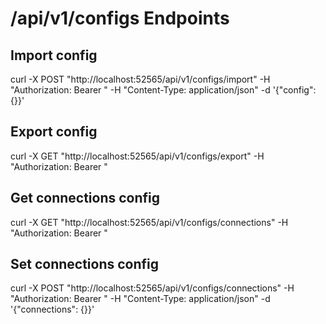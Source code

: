 # /api/v1/configs Endpoints

## Import config
curl -X POST "http://localhost:52565/api/v1/configs/import" -H "Authorization: Bearer <token>" -H "Content-Type: application/json" -d '{"config": {}}'

## Export config
curl -X GET "http://localhost:52565/api/v1/configs/export" -H "Authorization: Bearer <token>"

## Get connections config
curl -X GET "http://localhost:52565/api/v1/configs/connections" -H "Authorization: Bearer <token>"

## Set connections config
curl -X POST "http://localhost:52565/api/v1/configs/connections" -H "Authorization: Bearer <token>" -H "Content-Type: application/json" -d '{"connections": {}}'
